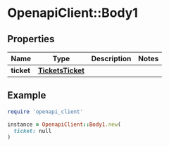 # OpenapiClient::Body1

## Properties

| Name | Type | Description | Notes |
| ---- | ---- | ----------- | ----- |
| **ticket** | [**TicketsTicket**](TicketsTicket.md) |  |  |

## Example

```ruby
require 'openapi_client'

instance = OpenapiClient::Body1.new(
  ticket: null
)
```

